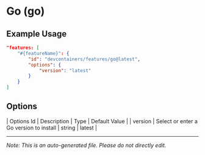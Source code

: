 
# Go (go)



## Example Usage

```json
"features: [
    "#{featureName}": {
        "id": "devcontainers/features/go@latest",
        "options": {
            "version": "latest"
        }
    }
]
```

## Options

| Options Id | Description | Type | Default Value |
| version | Select or enter a Go version to install | string | latest |

---

_Note: This is an auto-generated file. Please do not directly edit._
